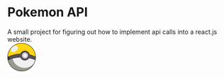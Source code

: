 # Pokemon API
A small project for figuring out how to implement api calls into a react.js website.  
![](yellow_pokeball_icon.png)  